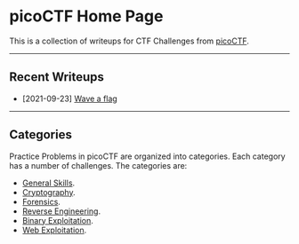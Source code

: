 # picoCTF Home Page

This is a collection of writeups for CTF Challenges from [picoCTF](https://picoctf.org/).

---

## Recent Writeups

- [2021-09-23] [Wave a flag](../picoCTF/General-Skills/Wave-a-flag.md)

---

## Categories

Practice Problems in picoCTF are organized into categories.  Each category has a number of challenges.  The categories are:

- [General Skills](./General-Skills/README.md).
- [Cryptography](./Cryptography/README.md).
- [Forensics](./Forensics/README.md).
- [Reverse Engineering](./Reverse-Engineering/README.md).
- [Binary Exploitation](./Binary-Exploitation/README.md).
- [Web Exploitation](./Web-Exploitation/README.md).
